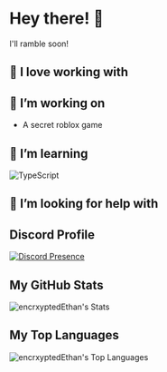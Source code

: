 # Hey there! 👋

I'll ramble soon!

## 💜 I love working with

## 🔭 I’m working on

- A secret roblox game

## 🌱 I’m learning

<div display="flex">
  <img src="https://img.shields.io/badge/typescript-%23007ACC.svg?style=for-the-badge&logo=typescript&logoColor=white" alt="TypeScript"/>
</div>

## 🤔 I’m looking for help with

## Discord Profile
[![Discord Presence](https://lanyard.cnrad.dev/api/1024822280599117824?hideProfile=false&hideClan=true)](https://discord.com/users/1024822280599117824)

## My GitHub Stats
![encrxyptedEthan's Stats](https://github-readme-stats.vercel.app/api?username=encrxyptedEthan&theme=midnight-purple&show_icons=true&hide_border=true&count_private=true)

## My Top Languages
![encrxyptedEthan's Top Languages](https://github-readme-stats.vercel.app/api/top-langs/?username=encrxyptedEthan&theme=midnight-purple&show_icons=true&hide_border=true&layout=compact)
